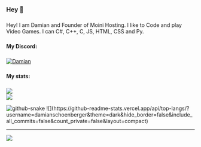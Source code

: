 ###

<h3 align="left">Hey 👀</h2>

###

<p align="left">Hey! I am Damian and Founder of Moini Hosting. I like to Code and play Video Games. I can C#, C++, C, JS, HTML, CSS and Py. </p>

###

<h4 align="left">My Discord:</h4>

###
[<img src="https://discord.c99.nl/widget/theme-4/1241397751644950652.png" alt="Damian">
](https://discord.c99.nl/widget/theme-2/1241397751644950652.png)
###

<h4 align="left">My stats:</h4>

###

![](https://github-readme-stats.vercel.app/api?username=damianschoenberger&theme=dark&hide_border=false&include_all_commits=false&count_private=false)<br/>
![](https://github-readme-streak-stats.herokuapp.com/?user=damianschoenberger&theme=dark&hide_border=false)<br/>

<picture>
  <source media="(prefers-color-scheme: dark)" srcset="https://raw.githubusercontent.com/damianschoenberger/tobiasmeyhoefer/output/github-snake-dark.svg" />
  <source media="(prefers-color-scheme: light)" srcset="https://raw.githubusercontent.com/damianschoenberger/tobiasmeyhoefer/output/github-snake.svg" />
  <img alt="github-snake" src="https://raw.githubusercontent.com/tobiasmeyhoefer/damianschoenberger/output/github-snake.svg" />
</picture>
![](https://github-readme-stats.vercel.app/api/top-langs/?username=damianschoenberger&theme=dark&hide_border=false&include_all_commits=false&count_private=false&layout=compact)

---
[![](https://visitcount.itsvg.in/api?id=damianschoenberger&icon=0&color=0)](https://visitcount.itsvg.in)


###
